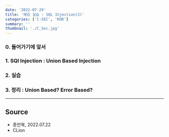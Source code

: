```yaml
---
date: '2022-07-29'
title: '해킹 실습 : SQL Injection(2)'
categories: ['C-SEC', 'KOR']
summary: ''
thumbnail: './C_Sec.jpg'
---
```


### 0. 들어가기에 앞서

### 1. SQl Injection : Union Based Injection

### 2. 실습

### 3. 정리 : Union Based? Error Based?

---

## Source

- 종만북, 2022.07.22
- CLion